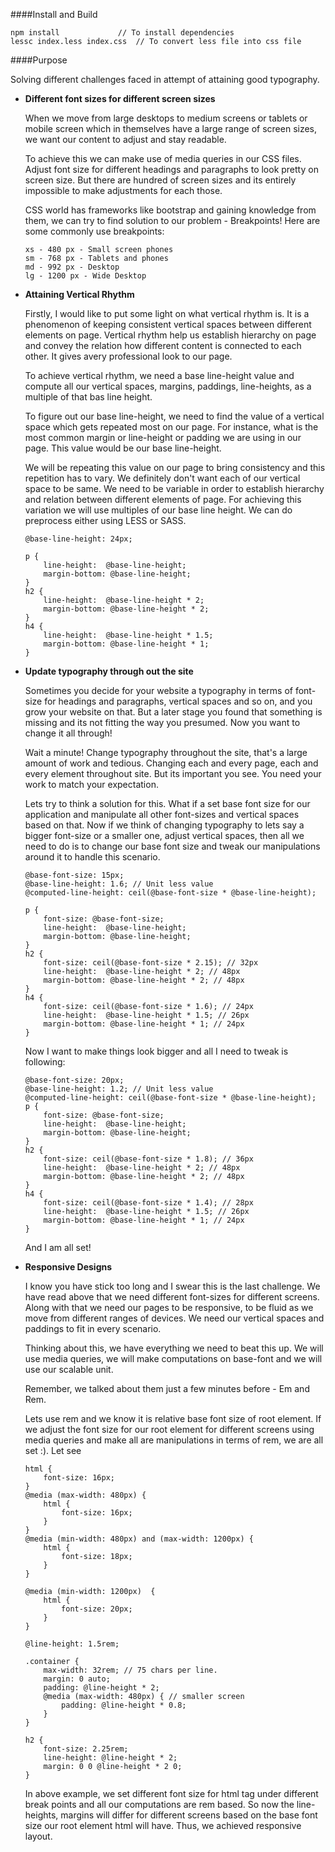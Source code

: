 ####Install and Build

```
npm install 			// To install dependencies
lessc index.less index.css	// To convert less file into css file
```

####Purpose

Solving different challenges faced in attempt of attaining good typography.

* **Different font sizes for different screen sizes**

   When we move from large desktops to medium screens or tablets or mobile screen which in themselves have a large range of screen sizes, we want our content to adjust and stay readable.  

   To achieve this we can make use of media queries in our CSS files. Adjust font size for different headings and paragraphs to look pretty on screen size. But there are hundred of screen sizes and its entirely impossible to make adjustments for each those. 

  CSS world has frameworks like bootstrap and gaining knowledge from them, we can try to find solution to our problem - Breakpoints! Here are some commonly use breakpoints: 

	```
	xs - 480 px - Small screen phones
	sm - 768 px - Tablets and phones
	md - 992 px - Desktop
	lg - 1200 px - Wide Desktop
	```

* **Attaining Vertical Rhythm**

	Firstly, I would like to put some light on what vertical rhythm is. It is a phenomenon of keeping consistent vertical spaces between different elements on page. Vertical rhythm help us establish hierarchy on page and convey the relation how different content is connected to each other. It gives avery professional look to our page. 

	To achieve vertical rhythm, we need a base line-height value and compute all our vertical spaces, margins, paddings, line-heights, as a multiple of that bas line height. 

	To figure out our base line-height, we need to find the value of a vertical space which gets repeated most on our page. For instance, what is the most common margin or line-height or padding we are using in our page. This value would be our base line-height. 

	We will be repeating this value on our page to bring consistency and this repetition has to vary. We definitely don't want each of our vertical space to be same. We need to be variable in order to establish hierarchy and relation between different elements of page. For achieving this variation we will use multiples of our base line height. We can do preprocess either using LESS or SASS. 

	```less
	@base-line-height: 24px;

	p { 
		line-height:  @base-line-height;
		margin-bottom: @base-line-height;
	}
	h2 {
		line-height:  @base-line-height * 2; 
		margin-bottom: @base-line-height * 2;
	}
	h4 {
		line-height:  @base-line-height * 1.5;
		margin-bottom: @base-line-height * 1;
	}
	```

* **Update typography through out the site**

	Sometimes you decide for your website a typography in terms of font-size for headings and paragraphs, vertical spaces and so on, and you grow your website on that. But a later stage you found that something is missing and its not fitting the way you presumed. Now you want to change it all through! 

	Wait a minute! Change typography throughout the site, that's a large amount of work and tedious. Changing each and every page, each and every element throughout site. But its important you see. You need your work to match your expectation. 

	Lets try to think a solution for this. What if a set base font size for our application and manipulate all other font-sizes and vertical spaces based on that. Now if we think of changing typography to lets say a bigger font-size or a smaller one, adjust vertical spaces, then all we need to do is to change our base font size and tweak our manipulations around it to handle this scenario.

	```less
	@base-font-size: 15px;
	@base-line-height: 1.6; // Unit less value
	@computed-line-height: ceil(@base-font-size * @base-line-height);

	p { 
		font-size: @base-font-size;
		line-height:  @base-line-height;
		margin-bottom: @base-line-height;
	}
	h2 {
		font-size: ceil(@base-font-size * 2.15); // 32px
		line-height:  @base-line-height * 2; // 48px
		margin-bottom: @base-line-height * 2; // 48px
	}
	h4 {
		font-size: ceil(@base-font-size * 1.6); // 24px
		line-height:  @base-line-height * 1.5; // 26px
		margin-bottom: @base-line-height * 1; // 24px
	}
	```

	Now I want to make things look bigger and all I need to tweak is following:

	```less
	@base-font-size: 20px;
	@base-line-height: 1.2; // Unit less value
	@computed-line-height: ceil(@base-font-size * @base-line-height);
	p { 
		font-size: @base-font-size;
		line-height:  @base-line-height;
		margin-bottom: @base-line-height;
	}
	h2 {
		font-size: ceil(@base-font-size * 1.8); // 36px
		line-height:  @base-line-height * 2; // 48px
		margin-bottom: @base-line-height * 2; // 48px
	}
	h4 {
		font-size: ceil(@base-font-size * 1.4); // 28px
		line-height:  @base-line-height * 1.5; // 26px
		margin-bottom: @base-line-height * 1; // 24px
	}
	```

	And I am all set!

* **Responsive Designs**

	I know you have stick too long and I swear this is the last challenge. We have read above that we need different font-sizes for different screens. Along with that we need our pages to be responsive, to be fluid as we move from different ranges of devices. We need our vertical spaces and paddings to fit in every scenario. 

	Thinking about this, we have everything we need to beat this up. We will use media queries, we will make computations on base-font and we will use our scalable unit. 

	Remember, we talked about them just a few minutes before - Em and Rem.  

	Lets use rem and we know it is relative base font size of root element. If we adjust the font size for our root element for different screens using media queries and make all are manipulations in terms of rem, we are all set :). Let see

	```less
	html {
		font-size: 16px;
	}
	@media (max-width: 480px) {
		html {
			font-size: 16px;
		}
	}
	@media (min-width: 480px) and (max-width: 1200px) {
		html {
			font-size: 18px;
		}
	}

	@media (min-width: 1200px)  {
		html {
			font-size: 20px;
		}
	}

	@line-height: 1.5rem;

	.container {
		max-width: 32rem; // 75 chars per line.
		margin: 0 auto;
		padding: @line-height * 2;
		@media (max-width: 480px) { // smaller screen
			padding: @line-height * 0.8;
		}
	}

	h2 {
		font-size: 2.25rem;
		line-height: @line-height * 2;
		margin: 0 0 @line-height * 2 0;
	}
	```

	In above example, we set different font size for html tag under different break points and all our computations are rem based. So now the line-heights, margins will differ for different screens based on the base font size our root element html will have. Thus, we achieved responsive layout.
